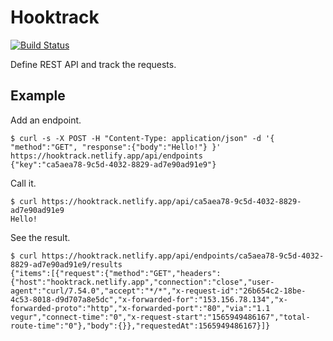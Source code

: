 # Hooktrack

[![Build Status](https://travis-ci.org/jinjor/hooktrack.svg)](https://travis-ci.org/jinjor/hooktrack)

Define REST API and track the requests.

## Example

Add an endpoint.

```shell
$ curl -s -X POST -H "Content-Type: application/json" -d '{ "method":"GET", "response":{"body":"Hello!"} }' https://hooktrack.netlify.app/api/endpoints
{"key":"ca5aea78-9c5d-4032-8829-ad7e90ad91e9"}
```

Call it.

```shell
$ curl https://hooktrack.netlify.app/api/ca5aea78-9c5d-4032-8829-ad7e90ad91e9
Hello!
```

See the result.

```shell
$ curl https://hooktrack.netlify.app/api/endpoints/ca5aea78-9c5d-4032-8829-ad7e90ad91e9/results
{"items":[{"request":{"method":"GET","headers":{"host":"hooktrack.netlify.app","connection":"close","user-agent":"curl/7.54.0","accept":"*/*","x-request-id":"26b654c2-18be-4c53-8018-d9d707a8e5dc","x-forwarded-for":"153.156.78.134","x-forwarded-proto":"http","x-forwarded-port":"80","via":"1.1 vegur","connect-time":"0","x-request-start":"1565949486167","total-route-time":"0"},"body":{}},"requestedAt":1565949486167}]}
```
